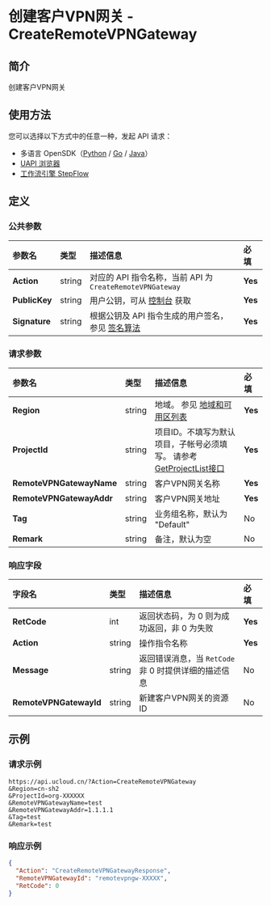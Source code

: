 # 创建客户VPN网关 - CreateRemoteVPNGateway

## 简介

创建客户VPN网关





## 使用方法

您可以选择以下方式中的任意一种，发起 API 请求：
- 多语言 OpenSDK（[Python](https://github.com/ucloud/ucloud-sdk-python3) / [Go](https://github.com/ucloud/ucloud-sdk-go) / [Java](https://github.com/ucloud/ucloud-sdk-java)）
- [UAPI 浏览器](https://console.ucloud.cn/uapi/detail?id=CreateRemoteVPNGateway)
- [工作流引擎 StepFlow](https://console.ucloud.cn/stepflow/manage/)

## 定义

### 公共参数

| 参数名 | 类型 | 描述信息 | 必填 |
|:---|:---|:---|:---|
| **Action**     | string  | 对应的 API 指令名称，当前 API 为 `CreateRemoteVPNGateway`                        | **Yes** |
| **PublicKey**  | string  | 用户公钥，可从 [控制台](https://console.ucloud.cn/uapi/apikey) 获取                                             | **Yes** |
| **Signature**  | string  | 根据公钥及 API 指令生成的用户签名，参见 [签名算法](api/summary/signature.md)  | **Yes** |

### 请求参数

| 参数名 | 类型 | 描述信息 | 必填 |
|:---|:---|:---|:---|
| **Region** | string | 地域。 参见 [地域和可用区列表](api/summary/regionlist) |**Yes**|
| **ProjectId** | string | 项目ID。不填写为默认项目，子帐号必须填写。 请参考[GetProjectList接口](api/summary/get_project_list) |**Yes**|
| **RemoteVPNGatewayName** | string | 客户VPN网关名称 |**Yes**|
| **RemoteVPNGatewayAddr** | string | 客户VPN网关地址 |**Yes**|
| **Tag** | string | 业务组名称，默认为 "Default" |No|
| **Remark** | string | 备注，默认为空 |No|

### 响应字段

| 字段名 | 类型 | 描述信息 | 必填 |
|:---|:---|:---|:---|
| **RetCode** | int | 返回状态码，为 0 则为成功返回，非 0 为失败 |**Yes**|
| **Action** | string | 操作指令名称 |**Yes**|
| **Message** | string | 返回错误消息，当 `RetCode` 非 0 时提供详细的描述信息 |No|
| **RemoteVPNGatewayId** | string | 新建客户VPN网关的资源ID |No|




## 示例

### 请求示例
    
```
https://api.ucloud.cn/?Action=CreateRemoteVPNGateway
&Region=cn-sh2
&ProjectId=org-XXXXXX
&RemoteVPNGatewayName=test
&RemoteVPNGatewayAddr=1.1.1.1
&Tag=test
&Remark=test
```

### 响应示例
    
```json
{
  "Action": "CreateRemoteVPNGatewayResponse",
  "RemoteVPNGatewayId": "remotevpngw-XXXXX",
  "RetCode": 0
}
```





